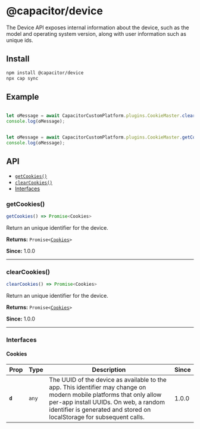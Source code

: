 # @capacitor/device

The Device API exposes internal information about the device, such as the model and operating system version, along with user information such as unique ids.

## Install

```bash
npm install @capacitor/device
npx cap sync
```

## Example

```javascript

let oMessage = await CapacitorCustomPlatform.plugins.CookieMaster.clearCookies();
console.log(oMessage);


let oMessage = await CapacitorCustomPlatform.plugins.CookieMaster.getCookies();
console.log(oMessage);

```

## API

<docgen-index>

* [`getCookies()`](#getcookies)
* [`clearCookies()`](#clearcookies)
* [Interfaces](#interfaces)

</docgen-index>

<docgen-api>
<!--Update the source file JSDoc comments and rerun docgen to update the docs below-->

### getCookies()

```typescript
getCookies() => Promise<Cookies>
```

Return an unique identifier for the device.

**Returns:** <code>Promise&lt;<a href="#cookies">Cookies</a>&gt;</code>

**Since:** 1.0.0

--------------------


### clearCookies()

```typescript
clearCookies() => Promise<Cookies>
```

Return an unique identifier for the device.

**Returns:** <code>Promise&lt;<a href="#cookies">Cookies</a>&gt;</code>

**Since:** 1.0.0

--------------------


### Interfaces


#### Cookies

| Prop    | Type             | Description                                                                                                                                                                                                                            | Since |
| ------- | ---------------- | -------------------------------------------------------------------------------------------------------------------------------------------------------------------------------------------------------------------------------------- | ----- |
| **`d`** | <code>any</code> | The UUID of the device as available to the app. This identifier may change on modern mobile platforms that only allow per-app install UUIDs. On web, a random identifier is generated and stored on localStorage for subsequent calls. | 1.0.0 |

</docgen-api>
